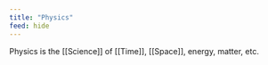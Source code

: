 ```yaml
---
title: "Physics"
feed: hide
---
```


Physics is the [[Science]] of [[Time]], [[Space]], energy, matter, etc.